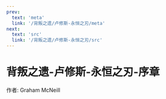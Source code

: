 ```yaml
---
prev:
  text: 'meta'
  link: '/背叛之遗/卢修斯-永恒之刃/meta'
next:
  text: 'src'
  link: '/背叛之遗/卢修斯-永恒之刃/src'
---
```


# 背叛之遗-卢修斯-永恒之刃-序章

作者: Graham McNeill
